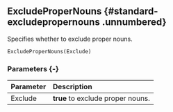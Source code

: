 ## ExcludeProperNouns {#standard-excludepropernouns .unnumbered}

Specifies whether to exclude proper nouns.

```{sql}
ExcludeProperNouns(Exclude)
```

### Parameters {-}

**Parameter** | **Description**
| :-- | :-- |
Exclude | **true** to exclude proper nouns.
